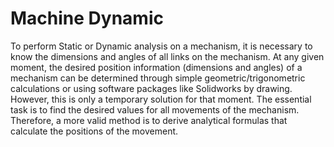 # Machine Dynamic
To perform Static or Dynamic analysis on a mechanism, it is necessary to know the dimensions and angles of all links on the mechanism. 
At any given moment, the desired position information (dimensions and angles) of a mechanism can be determined through simple geometric/trigonometric calculations or using software packages like Solidworks by drawing. 
However, this is only a temporary solution for that moment. The essential task is to find the desired values for all movements of the mechanism. 
Therefore, a more valid method is to derive analytical formulas that calculate the positions of the movement.